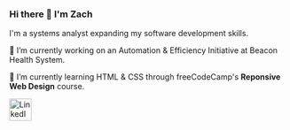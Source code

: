 ### Hi there 👋 I'm Zach

I'm a systems analyst expanding my software development skills.

🔭 I’m currently working on an Automation & Efficiency Initiative at Beacon Health System.

🌱 I’m currently learning HTML & CSS through freeCodeCamp's **Reponsive Web Design** course.  

<a href="https://www.linkedin.com/in/zachcbrown/" target="_blank"><img src="https://brand.linkedin.com/content/dam/me/business/en-us/amp/brand-site/v2/bg/LI-Bug.svg.original.svg" alt="LinkedIn Logo" width="40" height="40"/></a>


<!--
**brownzaero/brownzaero** is a ✨ _special_ ✨ repository because its `README.md` (this file) appears on your GitHub profile.

Here are some ideas to get you started:

- 🔭 I’m currently working on ...
- 🌱 I’m currently learning ...
- 👯 I’m looking to collaborate on ...
- 🤔 I’m looking for help with ...
- 💬 Ask me about ...
- 📫 How to reach me: ...
- 😄 Pronouns: ...
- ⚡ Fun fact: ...
-->

<!--
# Hi, I'm Austin

I'm a full-stack software engineer with experience across a wide range of technologies. Including typical web-based and desktop applications, I have published to the Chrome and Firefox extension stores, I have leveraged cross-platform tools to build mobile applications, and I have created software for embedded systems including microcontrollers such as Arduino and Raspberry Pi. 

Senior Software Engineer, experienced Team and Project Lead.

# 🧰 Toolbox

*Technologies I use every day*\
<img src="https://cdn.worldvectorlogo.com/logos/angular-icon-1.svg" alt="Angular Logo" width="50" height="50"/> <img src="https://media.slid.es/uploads/burke/images/995863/main-slide.png" alt="Kendo UI Logo" height="50"/> <img src="https://cdn.worldvectorlogo.com/logos/dot-net-core-7.svg" alt="dotnetcore Logo" width="50" height="50"/> <img src="https://codeopinion.com/wp-content/uploads/2017/10/Bitmap-MEDIUM_Entity-Framework-Core-Logo_2colors_Square_Boxed_RGB.png" alt="Entity Framework Core Logo" width="50" height="50"/> <img src="https://cdn.worldvectorlogo.com/logos/postgresql.svg" alt="PostgreSQL Logo" height="50"/> <img src="https://cdn.worldvectorlogo.com/logos/gitlab-1.svg" alt="GitLab Logo" width="50" height="50"/> <img src="https://www.postman.com/assets/logos/pm-orange-logo-horiz.svg" alt="Postman Logo" width="50" height="50"/>



*Core competencies*\
<img src="https://cdn.worldvectorlogo.com/logos/typescript.svg" alt="C# Logo" width="50" height="50"/> <img src="https://cdn.worldvectorlogo.com/logos/logo-javascript.svg" alt="JavaScript Logo" width="50" height="50"/> <img src="https://logodix.com/logo/773624.png" alt="Csharp Logo" width="50" height="50"/> <img src="https://cdn.worldvectorlogo.com/logos/html5.svg" alt="HTML Logo" width="50" height="50"/> <img src="https://upload.wikimedia.org/wikipedia/commons/thumb/d/d5/CSS3_logo_and_wordmark.svg/726px-CSS3_logo_and_wordmark.svg.png" alt="CSS Logo" height="50"/> <img src="https://user-images.githubusercontent.com/7551403/114959909-00922d80-9e34-11eb-80ee-1e57b9b732ed.png" alt="SCSS Logo" width="50" height="50"/> 

*Coding tools*\
<img src="https://cdn.worldvectorlogo.com/logos/visual-studio-code-1.svg" alt="VSCode Logo" width="50" height="50"/> <img src="https://cdn.worldvectorlogo.com/logos/visual-studio-2013.svg" alt="Visual Studio Logo" width="50" height="50"/> 

*What I do for fun*\
 <img src="https://cdn.worldvectorlogo.com/logos/arduino.svg" alt="Arduino Logo" width="50" height="50"/> <img src="https://cdn.worldvectorlogo.com/logos/raspberry-pi.svg" alt="Raspberry Pi Logo" width="50" height="50"/>

*Where the magic happens*\
<img src="https://cdn.worldvectorlogo.com/logos/microsoft-windows-22.svg" alt="Microsoft Logo" width="50" height="50"/> <img src="https://cdn.worldvectorlogo.com/logos/macos.svg" alt="MacOS Logo" width="50" height="50"/> <img src="https://cdn.worldvectorlogo.com/logos/linux-tux.svg" alt="Linux Logo" width="50" height="50"/>
-->
